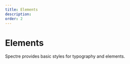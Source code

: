 ```yaml
---
title: Elements
description: 
order: 2
---
```


# Elements

Spectre provides basic styles for typography and elements.

<div class="vp-raw docs-demo columns">
  <Card title="Typography"
        desc="Headings, paragraphs, semantic text, blockquote and lists elements"
        path="typography.html" />
  <Card title="Forms"
        desc="Input, textarea, select, checkbox, radio and switch"
        path="forms.html" />
  <Card title="Buttons"
        desc="Simple button styles for actions in different types and sizes"
        path="buttons.html" />
  <Card title="Tables"
        desc="Tables and data sets"
        path="tables.html" />
  <Card title="Labels"
        desc="Formatted text tags for highlighted, informative information"
        path="labels.html" />
  <Card title="Media"
        desc="Responsive images, figures and video"
        path="media.html" />
  <Card title="Code"
        desc="Inline and multiline code snippets"
        path="code.html" />
  <Card title="Icons"
        desc="Single-element, responsive and pure CSS icons"
        path="icons.html" />
</div>

<!-- @see https://github.com/spectre-org/spectre-docs/issues/17 -->
